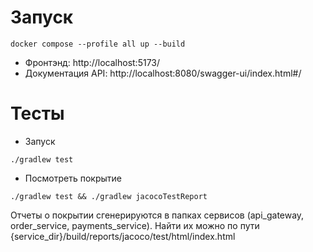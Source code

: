 # Запуск
```
docker compose --profile all up --build
```
- Фронтэнд: http://localhost:5173/
- Документация API: http://localhost:8080/swagger-ui/index.html#/

# Тесты
- Запуск
```
./gradlew test
```
- Посмотреть покрытие
```
./gradlew test && ./gradlew jacocoTestReport
```
Отчеты о покрытии сгенерируются в папках сервисов (api_gateway, order_service, payments_service). 
Найти их можно по пути {service_dir}/build/reports/jacoco/test/html/index.html
